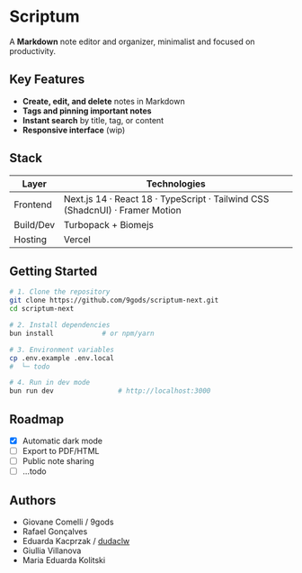 # Scriptum

A **Markdown** note editor and organizer, minimalist and focused on productivity.

## Key Features

* **Create, edit, and delete** notes in Markdown
* **Tags and pinning important notes**
* **Instant search** by title, tag, or content
* **Responsive interface** (wip)

## Stack

| Layer     | Technologies                                                                 |
| --------- | ---------------------------------------------------------------------------- |
| Frontend  | Next.js 14 · React 18 · TypeScript · Tailwind CSS (ShadcnUI) · Framer Motion |
| Build/Dev | Turbopack + Biomejs                                                          |
| Hosting   | Vercel                                                                       |

## Getting Started

```bash
# 1. Clone the repository
git clone https://github.com/9gods/scriptum-next.git
cd scriptum-next

# 2. Install dependencies
bun install            # or npm/yarn

# 3. Environment variables
cp .env.example .env.local
#  └─ todo

# 4. Run in dev mode
bun run dev                # http://localhost:3000
```

## Roadmap

* [x] Automatic dark mode
* [ ] Export to PDF/HTML
* [ ] Public note sharing
* [ ] ...todo

## Authors

* Giovane Comelli / 9gods
* Rafael Gonçalves
* Eduarda Kacprzak / [dudaclw](https://github.com/dudaclw?tab=repositories)
* Giullia Villanova
* Maria Eduarda Kolitski

